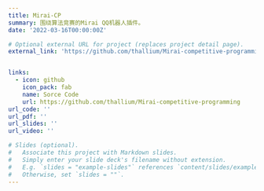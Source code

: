 ```yaml
---
title: Mirai-CP
summary: 围绕算法竞赛的Mirai QQ机器人插件。
date: '2022-03-16T00:00:00Z'

# Optional external URL for project (replaces project detail page).
external_link: 'https://github.com/thallium/Mirai-competitive-programming'


links:
  - icon: github
    icon_pack: fab
    name: Sorce Code
    url: https://github.com/thallium/Mirai-competitive-programming
url_code: ''
url_pdf: ''
url_slides: ''
url_video: ''

# Slides (optional).
#   Associate this project with Markdown slides.
#   Simply enter your slide deck's filename without extension.
#   E.g. `slides = "example-slides"` references `content/slides/example-slides.md`.
#   Otherwise, set `slides = ""`.
---
```

